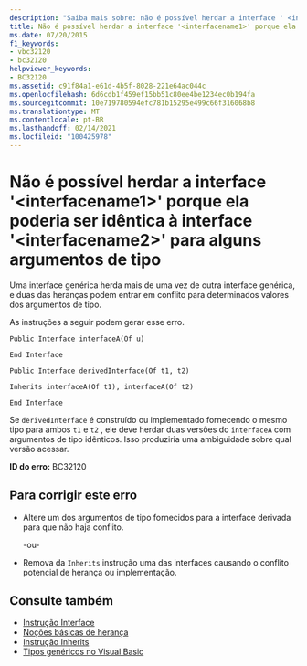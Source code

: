 ```yaml
---
description: "Saiba mais sobre: não é possível herdar a interface ' <interfacename1> ' porque ela pode ser idêntica à interface ' <interfacename2> ' para alguns argumentos de tipo"
title: Não é possível herdar a interface '<interfacename1>' porque ela poderia ser idêntica à interface '<interfacename2>' para alguns argumentos de tipo
ms.date: 07/20/2015
f1_keywords:
- vbc32120
- bc32120
helpviewer_keywords:
- BC32120
ms.assetid: c91f84a1-e61d-4b5f-8028-221e64ac044c
ms.openlocfilehash: 6d6cdb1f459ef15bb51c80ee4be1234ec0b194fa
ms.sourcegitcommit: 10e719780594efc781b15295e499c66f316068b8
ms.translationtype: MT
ms.contentlocale: pt-BR
ms.lasthandoff: 02/14/2021
ms.locfileid: "100425978"
---
```

# <a name="cannot-inherit-interface-interfacename1-because-it-could-be-identical-to-interface-interfacename2-for-some-type-arguments"></a>Não é possível herdar a interface '\<interfacename1>' porque ela poderia ser idêntica à interface '\<interfacename2>' para alguns argumentos de tipo

Uma interface genérica herda mais de uma vez de outra interface genérica, e duas das heranças podem entrar em conflito para determinados valores dos argumentos de tipo.  
  
 As instruções a seguir podem gerar esse erro.  
  
 `Public Interface interfaceA(Of u)`  
  
 `End Interface`  
  
 `Public Interface derivedInterface(Of t1, t2)`  
  
 `Inherits interfaceA(Of t1), interfaceA(Of t2)`  
  
 `End Interface`  
  
 Se `derivedInterface` é construído ou implementado fornecendo o mesmo tipo para ambos `t1` e `t2` , ele deve herdar duas versões do `interfaceA` com argumentos de tipo idênticos. Isso produziria uma ambiguidade sobre qual versão acessar.  
  
 **ID do erro:** BC32120  
  
## <a name="to-correct-this-error"></a>Para corrigir este erro  
  
- Altere um dos argumentos de tipo fornecidos para a interface derivada para que não haja conflito.  
  
     -ou-  
  
- Remova da `Inherits` instrução uma das interfaces causando o conflito potencial de herança ou implementação.  
  
## <a name="see-also"></a>Consulte também

- [Instrução Interface](../language-reference/statements/interface-statement.md)
- [Noções básicas de herança](../programming-guide/language-features/objects-and-classes/inheritance-basics.md)
- [Instrução Inherits](../language-reference/statements/inherits-statement.md)
- [Tipos genéricos no Visual Basic](../programming-guide/language-features/data-types/generic-types.md)
